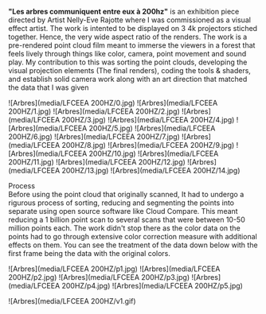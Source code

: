 <b>"Les arbres communiquent entre eux à 200hz"</b> is an exhibition piece directed by Artist Nelly-Eve Rajotte where I was commissioned as a visual effect artist.
The work is intented to be displayed on 3 4k projectors stiched together. Hence, the very wide aspect ratio of the renders. The work is a pre-rendered point cloud 
film meant to immerse the viewers in a forest that feels lively through things like color, camera, point movement and sound play. My contribution to this was sorting the point clouds, developing the visual projection elements (The final renders), coding the tools & shaders, and establish solid camera work along with an art direction that matched the 
data that I was given

![Arbres](media/LFCEEA 200HZ/0.jpg)
![Arbres](media/LFCEEA 200HZ/1.jpg)
![Arbres](media/LFCEEA 200HZ/2.jpg)
![Arbres](media/LFCEEA 200HZ/3.jpg)
![Arbres](media/LFCEEA 200HZ/4.jpg)
![Arbres](media/LFCEEA 200HZ/5.jpg)
![Arbres](media/LFCEEA 200HZ/6.jpg)
![Arbres](media/LFCEEA 200HZ/7.jpg)
![Arbres](media/LFCEEA 200HZ/8.jpg)
![Arbres](media/LFCEEA 200HZ/9.jpg)
![Arbres](media/LFCEEA 200HZ/10.jpg)
![Arbres](media/LFCEEA 200HZ/11.jpg)
![Arbres](media/LFCEEA 200HZ/12.jpg)
![Arbres](media/LFCEEA 200HZ/13.jpg)
![Arbres](media/LFCEEA 200HZ/14.jpg)

<div class="one-third p-title">Process</div>

<div class="two-third p-content">
Before using the point cloud that originally scanned, It had to undergo a rigurous process of sorting, reducing and segmenting the points into separate using open source software like Cloud Compare. This meant reducing a 1 billion point scan to several scans that were between 10-50 million points each. The work didn't stop there as the color data on the points had to go through extensive color correction measure with additional effects on them. You can see the treatment of the data down below with the first frame being the data with the original colors.
</div>

![Arbres](media/LFCEEA 200HZ/p1.jpg)
![Arbres](media/LFCEEA 200HZ/p2.jpg)
![Arbres](media/LFCEEA 200HZ/p3.jpg)
![Arbres](media/LFCEEA 200HZ/p4.jpg)
![Arbres](media/LFCEEA 200HZ/p5.jpg)

![Arbres](media/LFCEEA 200HZ/v1.gif)